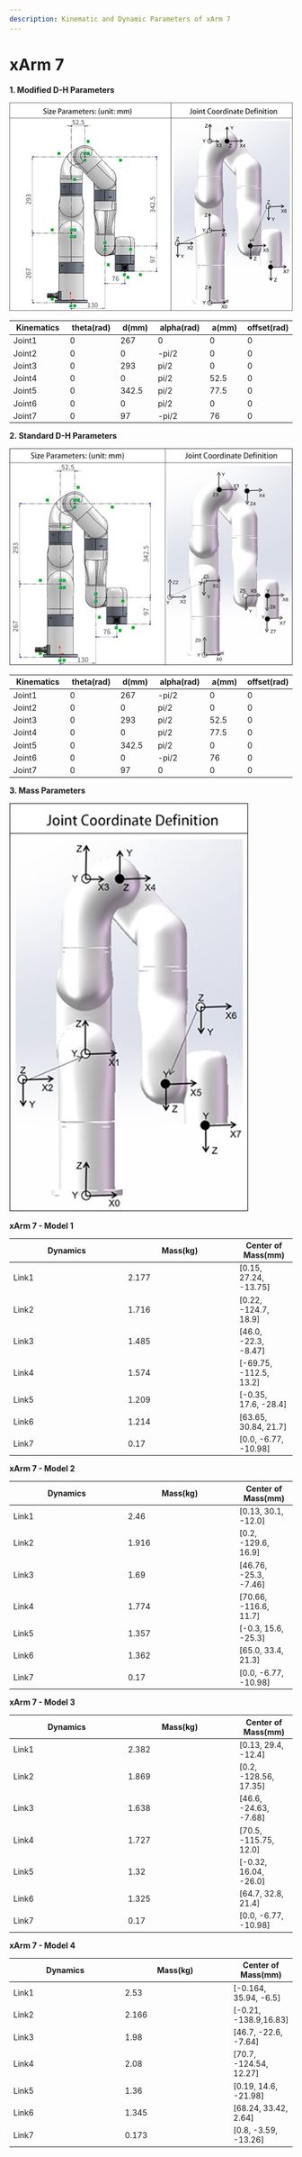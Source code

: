 ```yaml
---
description: Kinematic and Dynamic Parameters of xArm 7
---
```


# xArm 7

**1. Modified D-H Parameters**

![](assets/image(45).png)

<table><thead><tr><th width="147.33333333333331">Kinematics</th><th width="117">theta(rad)</th><th width="99">d(mm)</th><th width="123">alpha(rad)</th><th width="104">a(mm)</th><th>offset(rad)</th></tr></thead><tbody><tr><td>Joint1</td><td>0</td><td>267</td><td>0</td><td>0</td><td>0</td></tr><tr><td>Joint2</td><td>0</td><td>0</td><td>-pi/2</td><td>0</td><td>0</td></tr><tr><td>Joint3</td><td>0</td><td>293</td><td>pi/2</td><td>0</td><td>0</td></tr><tr><td>Joint4</td><td>0</td><td>0</td><td>pi/2</td><td>52.5</td><td>0</td></tr><tr><td>Joint5</td><td>0</td><td>342.5</td><td>pi/2</td><td>77.5</td><td>0</td></tr><tr><td>Joint6</td><td>0</td><td>0</td><td>pi/2</td><td>0</td><td>0</td></tr><tr><td>Joint7</td><td>0</td><td>97</td><td>-pi/2</td><td>76</td><td>0</td></tr></tbody></table>

**2. Standard D-H Parameters**

![](assets/xarm7_standardDH.jpg)

<table><thead><tr><th width="147.33333333333331">Kinematics</th><th width="117">theta(rad)</th><th width="99">d(mm)</th><th width="123">alpha(rad)</th><th width="104">a(mm)</th><th>offset(rad)</th></tr></thead><tbody><tr><td>Joint1</td><td>0</td><td>267</td><td>-pi/2</td><td>0</td><td>0</td></tr><tr><td>Joint2</td><td>0</td><td>0</td><td>pi/2</td><td>0</td><td>0</td></tr><tr><td>Joint3</td><td>0</td><td>293</td><td>pi/2</td><td>52.5</td><td>0</td></tr><tr><td>Joint4</td><td>0</td><td>0</td><td>pi/2</td><td>77.5</td><td>0</td></tr><tr><td>Joint5</td><td>0</td><td>342.5</td><td>pi/2</td><td>0</td><td>0</td></tr><tr><td>Joint6</td><td>0</td><td>0</td><td>-pi/2</td><td>76</td><td>0</td></tr><tr><td>Joint7</td><td>0</td><td>97</td><td>0</td><td>0</td><td>0</td></tr></tbody></table>

**3. Mass Parameters**

![](assets/image(47).png)

**xArm 7 - Model 1**

<table><thead><tr><th width="190">Dynamics</th><th width="184.33333333333331">Mass(kg)</th><th>Center of Mass(mm)</th></tr></thead><tbody><tr><td>Link1</td><td>2.177</td><td>[0.15, 27.24, -13.75]</td></tr><tr><td>Link2</td><td>1.716</td><td>[0.22, -124.7, 18.9]</td></tr><tr><td>Link3</td><td>1.485</td><td>[46.0, -22.3, -8.47]</td></tr><tr><td>Link4</td><td>1.574</td><td>[-69.75, -112.5, 13.2]</td></tr><tr><td>Link5</td><td>1.209</td><td>[-0.35, 17.6, -28.4]</td></tr><tr><td>Link6</td><td>1.214</td><td>[63.65, 30.84, 21.7]</td></tr><tr><td>Link7</td><td>0.17</td><td>[0.0, -6.77, -10.98]</td></tr></tbody></table>

**xArm 7 - Model 2**

<table><thead><tr><th width="190">Dynamics</th><th width="184.33333333333331">Mass(kg)</th><th>Center of Mass(mm)</th></tr></thead><tbody><tr><td>Link1</td><td>2.46</td><td>[0.13, 30.1, -12.0]</td></tr><tr><td>Link2</td><td>1.916</td><td>[0.2, -129.6, 16.9]</td></tr><tr><td>Link3</td><td>1.69</td><td>[46.76, -25.3, -7.46]</td></tr><tr><td>Link4</td><td>1.774</td><td>[70.66, -116.6, 11.7]</td></tr><tr><td>Link5</td><td>1.357</td><td>[-0.3, 15.6, -25.3]</td></tr><tr><td>Link6</td><td>1.362</td><td>[65.0, 33.4, 21.3]</td></tr><tr><td>Link7</td><td>0.17</td><td>[0.0, -6.77, -10.98]</td></tr></tbody></table>

**xArm 7 - Model 3**

<table><thead><tr><th width="190">Dynamics</th><th width="184.33333333333331">Mass(kg)</th><th>Center of Mass(mm)</th></tr></thead><tbody><tr><td>Link1</td><td>2.382</td><td>[0.13, 29.4, -12.4]</td></tr><tr><td>Link2</td><td>1.869</td><td>[0.2, -128.56, 17.35]</td></tr><tr><td>Link3</td><td>1.638</td><td>[46.6, -24.63, -7.68]</td></tr><tr><td>Link4</td><td>1.727</td><td>[70.5, -115.75, 12.0]</td></tr><tr><td>Link5</td><td>1.32</td><td>[-0.32, 16.04, -26.0]</td></tr><tr><td>Link6</td><td>1.325</td><td>[64.7, 32.8, 21.4]</td></tr><tr><td>Link7</td><td>0.17</td><td>[0.0, -6.77, -10.98]</td></tr></tbody></table>

**xArm 7 - Model 4**

<table><thead><tr><th width="190">Dynamics</th><th width="184.33333333333331">Mass(kg)</th><th>Center of Mass(mm)</th></tr></thead><tbody><tr><td>Link1</td><td>2.53</td><td>[-0.164, 35.94, -6.5]</td></tr><tr><td>Link2</td><td>2.166</td><td>[-0.21, -138.9,16.83]</td></tr><tr><td>Link3</td><td>1.98</td><td>[46.7, -22.6, -7.64]</td></tr><tr><td>Link4</td><td>2.08</td><td>[70.7, -124.54, 12.27]</td></tr><tr><td>Link5</td><td>1.36</td><td>[0.19, 14.6, -21.98]</td></tr><tr><td>Link6</td><td>1.345</td><td>[68.24, 33.42, 2.64]</td></tr><tr><td>Link7</td><td>0.173</td><td>[0.8, -3.59, -13.26]</td></tr></tbody></table>

